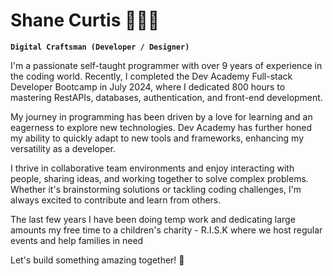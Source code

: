 # Shane Curtis 👨🏼‍💻

**`Digital Craftsman (Developer / Designer)`**

I'm a passionate self-taught programmer with over 9 years of experience in the coding world. Recently, I completed the Dev Academy Full-stack Developer Bootcamp in July 2024, where I dedicated 800 hours to mastering RestAPIs, databases, authentication, and front-end development.

My journey in programming has been driven by a love for learning and an eagerness to explore new technologies. Dev Academy has further honed my ability to quickly adapt to new tools and frameworks, enhancing my versatility as a developer.

I thrive in collaborative team environments and enjoy interacting with people, sharing ideas, and working together to solve complex problems. Whether it's brainstorming solutions or tackling coding challenges, I'm always excited to contribute and learn from others.

The last few years I have been doing temp work and dedicating large amounts my free time to a children's charity - R.I.S.K where we host regular events and help families in need

Let's build something amazing together! 🚀
